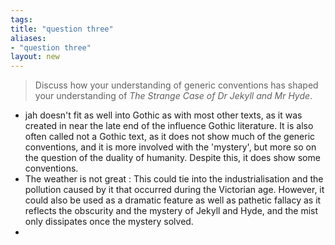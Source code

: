 ```yaml
---
tags: 
title: "question three"
aliases:
- "question three"
layout: new
---
```


> Discuss how your understanding of generic conventions has shaped your understanding of *The Strange Case of Dr Jekyll and Mr Hyde*.

- jah doesn't fit as well into Gothic as with most other texts, as it was created in near the late end of the influence Gothic literature. It is also often called not a Gothic text, as it does not show much of the generic conventions, and it is more involved with the 'mystery', but more so on the question of the duality of humanity. Despite this, it does show some conventions.
- The weather is not great : This could tie into the industrialisation and the pollution caused by it that occurred during the Victorian age. However, it could also be used as a dramatic feature as well as pathetic fallacy as it reflects the obscurity and the mystery of Jekyll and Hyde, and  the mist only dissipates once the mystery solved. 
- 